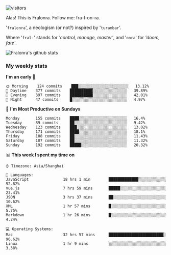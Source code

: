 ![visitors](https://visitor-badge.glitch.me/badge?page_id=fralonra.fralonra)

Alas! This is Fralonra. Follow me: fra-l-on-ra.

'`fralonra`', a neologism (or not?) inspired by '`turambar`'.

Where '`fral-`' stands for *'control, manage, master'*, and '`onra`' for *'doom, fate'*.

![Fralonra's github stats](https://github-readme-stats.vercel.app/api?username=fralonra)

### My weekly stats

<!--START_SECTION:waka-->
**I'm an early 🐤** 

```text
🌞 Morning    124 commits    ███░░░░░░░░░░░░░░░░░░░░░░   13.12% 
🌆 Daytime    377 commits    ██████████░░░░░░░░░░░░░░░   39.89% 
🌃 Evening    397 commits    ██████████░░░░░░░░░░░░░░░   42.01% 
🌙 Night      47 commits     █░░░░░░░░░░░░░░░░░░░░░░░░   4.97%

```
📅 **I'm Most Productive on Sundays** 

```text
Monday       155 commits    ████░░░░░░░░░░░░░░░░░░░░░   16.4% 
Tuesday      89 commits     ██░░░░░░░░░░░░░░░░░░░░░░░   9.42% 
Wednesday    123 commits    ███░░░░░░░░░░░░░░░░░░░░░░   13.02% 
Thursday     171 commits    ████░░░░░░░░░░░░░░░░░░░░░   18.1% 
Friday       108 commits    ██░░░░░░░░░░░░░░░░░░░░░░░   11.43% 
Saturday     107 commits    ██░░░░░░░░░░░░░░░░░░░░░░░   11.32% 
Sunday       192 commits    █████░░░░░░░░░░░░░░░░░░░░   20.32%

```


📊 **This week I spent my time on** 

```text
⌚︎ Timezone: Asia/Shanghai

💬 Languages: 
JavaScript               18 hrs 1 min        █████████████░░░░░░░░░░░░   52.82% 
Vue.js                   7 hrs 59 mins       █████░░░░░░░░░░░░░░░░░░░░   23.41% 
JSON                     3 hrs 37 mins       ██░░░░░░░░░░░░░░░░░░░░░░░   10.62% 
XML                      1 hr 57 mins        █░░░░░░░░░░░░░░░░░░░░░░░░   5.75% 
Markdown                 1 hr 26 mins        █░░░░░░░░░░░░░░░░░░░░░░░░   4.24%

💻 Operating Systems: 
Mac                      32 hrs 57 mins      ████████████████████████░   96.62% 
Linux                    1 hr 9 mins         ░░░░░░░░░░░░░░░░░░░░░░░░░   3.38%

```


<!--END_SECTION:waka-->